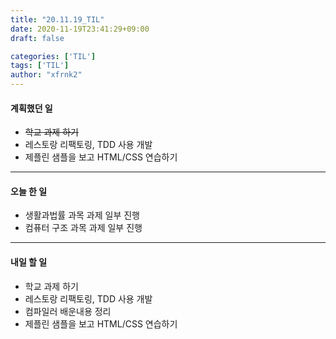 ```yaml
---
title: "20.11.19_TIL"
date: 2020-11-19T23:41:29+09:00
draft: false

categories: ['TIL']
tags: ['TIL']
author: "xfrnk2"
---
```

#### 계획했던 일
+ ~~학교 과제 하기~~
+ 레스토랑 리팩토링, TDD 사용 개발
+ 제플린 샘플을 보고 HTML/CSS 연습하기
---
#### 오늘 한 일
+ 생활과법률 과목 과제 일부 진행
+ 컴퓨터 구조 과목 과제 일부 진행
---   
#### 내일 할 일 
+ 학교 과제 하기
+ 레스토랑 리팩토링, TDD 사용 개발
+ 컴파일러 배운내용 정리
+ 제플린 샘플을 보고 HTML/CSS 연습하기